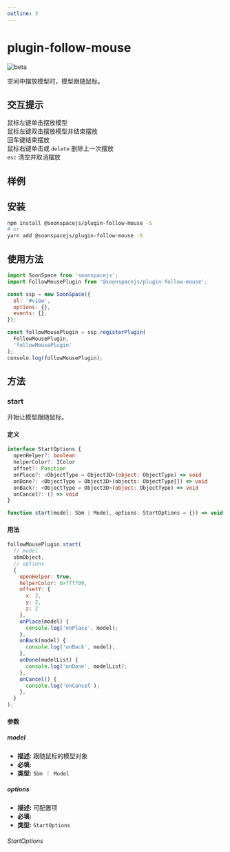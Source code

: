 ```yaml
---
outline: 3
---
```


# plugin-follow-mouse

![beta](https://img.shields.io/npm/v/@soonspacejs/plugin-follow-mouse/latest.svg)

空间中摆放模型时，模型跟随鼠标。

## 交互提示

鼠标左键单击摆放模型
<br>
鼠标左键双击摆放模型并结束摆放
<br>
回车键结束摆放
<br>
鼠标右键单击或 `delete` 删除上一次摆放
<br>
`esc` 清空并取消摆放

## 样例

<Docs-Iframe src="plugin/followMouse.html" />

## 安装

```bash
npm install @soonspacejs/plugin-follow-mouse -S
# or
yarn add @soonspacejs/plugin-follow-mouse -S
```

## 使用方法

```js {2,10}
import SoonSpace from 'soonspacejs';
import FollowMousePlugin from '@soonspacejs/plugin-follow-mouse';

const ssp = new SoonSpace({
  el: '#view',
  options: {},
  events: {},
});

const followMousePlugin = ssp.registerPlugin(
  FollowMousePlugin,
  'followMousePlugin'
);
consolo.log(followMousePlugin);
```

## 方法

### start

开始让模型跟随鼠标。

#### 定义

```ts
interface StartOptions {
  openHelper?: boolean
  helperColor?: IColor
  offset?: Position
  onPlace?: <ObjectType = Object3D>(object: ObjectType) => void
  onDone?: <ObjectType = Object3D>(objects: ObjectType[]) => void
  onBack?: <ObjectType = Object3D>(object: ObjectType) => void
  onCancel?: () => void
}

function start(model: Sbm | Model, options: StartOptions = {}) => void
```

#### 用法

```js
followMousePlugin.start(
  // model
  sbmObject,
  // options
  {
    openHelper: true,
    helperColor: 0xffff00,
    offsetY: {
      x: 2,
      y: 2,
      z: 2
    },
    onPlace(model) {
      console.log('onPlace', model);
    },
    onBack(model) {
      console.log('onBack', model);
    },
    onDone(modelList) {
      console.log('onDone', modelList);
    },
    onCancel() {
      console.log('onCancel');
    },
  }
);
```

#### 参数

##### model

- **描述:** 跟随鼠标的模型对象
- **必填:** <Base-RequireIcon :isRequire="true"/>
- **类型:** `Sbm ｜ Model`

##### options

- **描述:** 可配置项
- **必填:** <Base-RequireIcon :isRequire="false"/>
- **类型:** `StartOptions`

###### StartOptions

<br>
<Docs-Table 
    :data="[
      {
        prop: 'openHelper', desc: '是否显示包围盒辅助器', type: 'boolean', require: false, default: 'true'
      },
      {
        prop: 'helperColor', desc: '包围盒辅助器颜色', type: 'IColor', require: false, default: '0xffff00', link: '../guide/types#icolor'
      },
      {
        prop: 'offset', desc: '模型移动时取点的偏移量', type: 'Position', require: false, default: '', link: '../guide/types#position'
      },
      {
        prop: 'onPlace', desc: '放置模型时回调函数', type: '(model) => {}', require: false, default: ''
      },
      {
        prop: 'onBack', desc: '取消上一次放置时回调函数', type: '(model) => {}', require: false, default: ''
      },
      {
        prop: 'onDone', desc: '完成时回调函数', type: '(modelList) => {}', require: false, default: ''
      },
      {
        prop: 'onCancel', desc: '取消时回调函数', type: '() => {}', require: false, default: ''
      },
    ]"
/>
